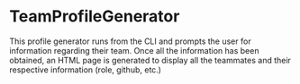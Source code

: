 # TeamProfileGenerator

This profile generator runs from the CLI and prompts the user for information regarding their team. Once all the information has been obtained, an HTML page is generated to display all the teammates and their respective information (role, github, etc.)

